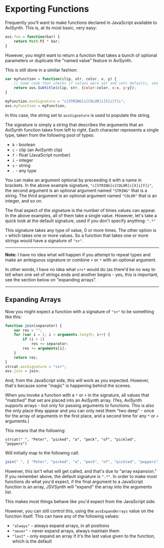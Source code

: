 Exporting Functions
===================

Frequently you'll want to make functions declared in JavaScript available to
AviSynth. This is, at its most basic, very easy:

```javascript
avs.foo = function(bar) {
    return Math.PI * bar;
}
```

However, you might want to return a function that takes a bunch of optional
parameters or duplicate the "named value" feature in AviSynth.

This is still done in a similar fashion:

```javascript
var myFunction = function(clip, str, color, x, y) {
    // Some code that checks if values were set and sets defaults, see below
    return avs.Subtitle(clip, str, {color:color, x:x, y:y});
}

myFunction.avsSignature = "c[STRING]s[COLOR]i[X]i[Y]i";
avs.myFunction = myFunction;
```

In this case, the string set to `avsSignature` is used to populate the string.

The signature is simply a string that describes the arguments that an AviSynth
function takes from left to right. Each character represents a single type,
taken from the following pool of types:

* `b` - boolean
* `c` - clip (an AviSynth clip)
* `f` - float (JavaScript number)
* `i` - integer
* `s` - string
* `.` - any type

You can make an argument optional by preceeding it with a name in brackets. In
the above example signature, `"c[STRING]s[COLOR]i[X]i[Y]i"`, the second argument
is an optional argument named `"STRING"` that is a string. The third argument is
an optional argument named `"COLOR"` that is an integer, and so on.

The final aspect of the signature is the number of times values can appear.
In the above examples, all of them take a single value. However, let's take a
quick look at the default signature, used if you don't specify anything: `".*"`

This signature takes any type of value, 0 or more times. The other option is `+`
which takes one or more values. So a function that takes one or more strings
would have a signature of `"s+"`.

--------------------------------------------------------------------------------

**Note:** I have no idea what will happen if you attempt to repeat types and
make an ambiguous signature or combine `+` or `*` with an optional argument.

In other words, I have no idea what `s+s*` would do (as there'd be no way to
tell when one set of strings ends and another begins - yes, this is important,
see the section below on "expanding arrays".

--------------------------------------------------------------------------------


Expanding Arrays
----------------

Now you might expect a function with a signature of `"s+"` to be something like
this:

```javascript
function join(separator) {
    var res = "";
    for (var i = 1; i < arguments.length; i++) {
        if (i > 1)
            res += separator;
        res += arguments[i];
    }
    return res;
}
strcat.avsSignature = "ss+";
avs.join = join;
```

And, from the JavaScript side, this will work as you expected. However, that's
because some "magic" is happening behind the scenes.

When you invoke a function with a `*` or `+` in the signature, all values that
"matched" that set are placed into an AviSynth array. (Yes, AviSynth supports
arrays - but only for passing arguments to functions. This is also the only
place they appear and you can only nest them "two deep" - once for the array of
arguments in the first place, and a second time for any `*` or `+` arguments.)

This means that the following:

```avisynth
strcat(" ", "Peter", "picked", "a", "peck", "of", "pickled", "peppers")
```

Will initially map to the following call:

```javascript
join(" ", [ "Peter", "picked", "a", "peck", "of", "pickled", "peppers" ] )
```

However, this isn't what will get called, and that's due to "array expansion."
If you remember above, the default signature is `".*"`. In order to make most
functions do what you'd expect, if the final argument to a JavaScript function
is an array, JSVSynth will "expand" the array into the arguments list.

This makes most things behave like you'd expect from the JavaScript side.

However, you can still control this, using the `avsExpandArrays` value on the
function itself. This can have any of the following values:

* `"always"` - always expand arrays, in all positions
* `"never"` - never expand arrays, always maintain them
* `"last"` - only expand an array if it's the last value given to the function,
  which is the default

